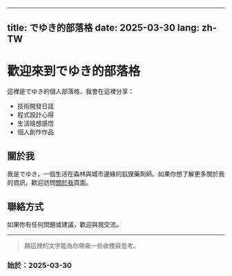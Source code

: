 
---
title: でゆき的部落格
date: 2025-03-30
lang: zh-TW
---

# 歡迎來到でゆき的部落格

這裡是でゆき的個人部落格，我會在這裡分享：

- 技術開發日誌
- 程式設計心得
- 生活隨想感悟
- 個人創作作品

## 關於我

我是でゆき，一個生活在森林與城市邊緣的狐狸藥劑師。如果你想了解更多關於我的資訊，歡迎訪問[關於我](/zh-TW/about/)頁面。

## 聯絡方式

如果你有任何問題或建議，歡迎與我交流。

---

> 願這裡的文字能為你帶來一些收穫與思考。
### 始於：**2025-03-30**